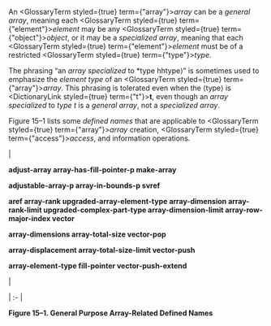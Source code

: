  



An <GlossaryTerm styled={true} term={"array"}><i>array</i></GlossaryTerm> can be a *general array*, meaning each <GlossaryTerm styled={true} term={"element"}><i>element</i></GlossaryTerm> may be any <GlossaryTerm styled={true} term={"object"}><i>object</i></GlossaryTerm>, or it may be a *specialized array*, meaning that each <GlossaryTerm styled={true} term={"element"}><i>element</i></GlossaryTerm> must be of a restricted <GlossaryTerm styled={true} term={"type"}><i>type</i></GlossaryTerm>. 



The phrasing “an *array specialized* to *type hhtype⟩” is sometimes used to emphasize the *element type* of an <GlossaryTerm styled={true} term={"array"}><i>array</i></GlossaryTerm>. This phrasing is tolerated even when the ⟨type⟩ is <DictionaryLink styled={true} term={"t"}><b>t</b></DictionaryLink>, even though an *array specialized* to *type t* is a *general array*, not a *specialized array*. 



Figure 15–1 lists some *defined names* that are applicable to <GlossaryTerm styled={true} term={"array"}><i>array</i></GlossaryTerm> creation, <GlossaryTerm styled={true} term={"access"}><i>access</i></GlossaryTerm>, and information operations. 



|<p>**adjust-array array-has-fill-pointer-p make-array** </p><p>**adjustable-array-p array-in-bounds-p svref** </p><p>**aref array-rank upgraded-array-element-type array-dimension array-rank-limit upgraded-complex-part-type array-dimension-limit array-row-major-index vector** </p><p>**array-dimensions array-total-size vector-pop** </p><p>**array-displacement array-total-size-limit vector-push** </p><p>**array-element-type fill-pointer vector-push-extend**</p>|

| :- |





**Figure 15–1. General Purpose Array-Related Defined Names** 







 



 



